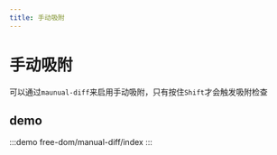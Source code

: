```yaml
---
title: 手动吸附
---
```


# 手动吸附

可以通过`maunual-diff`来启用手动吸附，只有按住`Shift`才会触发吸附检查

## demo

:::demo
free-dom/manual-diff/index
:::
